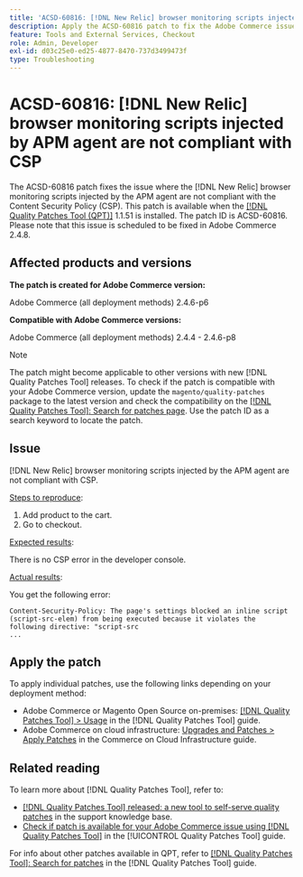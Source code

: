 ```yaml
---
title: 'ACSD-60816: [!DNL New Relic] browser monitoring scripts injected by APM agent are not compliant with CSP'
description: Apply the ACSD-60816 patch to fix the Adobe Commerce issue where the [!DNL New Relic] browser monitoring scripts injected by the APM agent are not compliant with Content Security Policy (CSP), preventing their execution.
feature: Tools and External Services, Checkout
role: Admin, Developer
exl-id: d03c25e0-ed25-4877-8470-737d3499473f
type: Troubleshooting
---
```

# ACSD-60816: [!DNL New Relic] browser monitoring scripts injected by APM agent are not compliant with CSP

The ACSD-60816 patch fixes the issue where the [!DNL New Relic] browser monitoring scripts injected by the APM agent are not compliant with the Content Security Policy (CSP). This patch is available when the [[!DNL Quality Patches Tool (QPT)]](https://experienceleague.adobe.com/en/docs/commerce-operations/tools/quality-patches-tool/quality-patches-tool-to-self-serve-quality-patches) 1.1.51 is installed. The patch ID is ACSD-60816. Please note that this issue is scheduled to be fixed in Adobe Commerce 2.4.8.

## Affected products and versions

**The patch is created for Adobe Commerce version:**

Adobe Commerce (all deployment methods) 2.4.6-p6

**Compatible with Adobe Commerce versions:**

Adobe Commerce (all deployment methods) 2.4.4 - 2.4.6-p8

>[!NOTE]
>
>The patch might become applicable to other versions with new [!DNL Quality Patches Tool] releases. To check if the patch is compatible with your Adobe Commerce version, update the `magento/quality-patches` package to the latest version and check the compatibility on the [[!DNL Quality Patches Tool]: Search for patches page](https://experienceleague.adobe.com/tools/commerce-quality-patches/index.html). Use the patch ID as a search keyword to locate the patch.

## Issue

[!DNL New Relic] browser monitoring scripts injected by the APM agent are not compliant with CSP.

<u>Steps to reproduce</u>:

1. Add product to the cart.
1. Go to checkout. 

<u>Expected results</u>:

There is no CSP error in the developer console.

<u>Actual results</u>:

You get the following error:

```
Content-Security-Policy: The page's settings blocked an inline script (script-src-elem) from being executed because it violates the following directive: "script-src 
...
```

## Apply the patch

To apply individual patches, use the following links depending on your deployment method:

* Adobe Commerce or Magento Open Source on-premises: [[!DNL Quality Patches Tool] > Usage](/help/tools/quality-patches-tool/usage.md) in the [!DNL Quality Patches Tool] guide.
* Adobe Commerce on cloud infrastructure: [Upgrades and Patches > Apply Patches](https://experienceleague.adobe.com/docs/commerce-cloud-service/user-guide/develop/upgrade/apply-patches.html) in the Commerce on Cloud Infrastructure guide.

## Related reading

To learn more about [!DNL Quality Patches Tool], refer to:

* [[!DNL Quality Patches Tool] released: a new tool to self-serve quality patches](https://experienceleague.adobe.com/en/docs/commerce-operations/tools/quality-patches-tool/quality-patches-tool-to-self-serve-quality-patches) in the support knowledge base.
* [Check if patch is available for your Adobe Commerce issue using [!DNL Quality Patches Tool]](/help/tools/quality-patches-tool/patches-available-in-qpt/check-patch-for-magento-issue-with-magento-quality-patches.md) in the [!UICONTROL Quality Patches Tool] guide.


For info about other patches available in QPT, refer to [[!DNL Quality Patches Tool]: Search for patches](https://experienceleague.adobe.com/tools/commerce-quality-patches/index.html) in the [!DNL Quality Patches Tool] guide.
